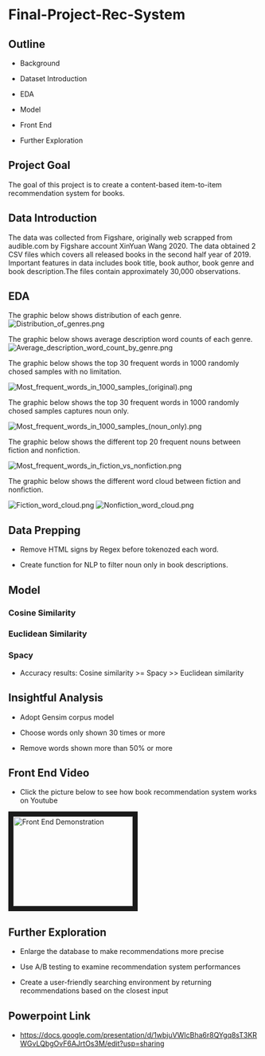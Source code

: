 # Final-Project-Rec-System

## Outline

- Background

- Dataset Introduction

- EDA

- Model

- Front End

- Further Exploration

## Project Goal

The goal of this project is to create a content-based item-to-item recommendation system for books. 

## Data Introduction

The data was collected from Figshare, originally web scrapped from audible.com by Figshare account XinYuan Wang 2020. The data obtained 2 CSV files which covers all released books in the second half year of 2019. Important features in data includes book title, book author, book genre and book description.The files contain approximately 30,000 observations. 

## EDA

The graphic below shows distribution of each genre.
![Distribution_of_genres.png](Pictures/Distribution_of_genres.png)

The graphic below shows average description word counts of each genre.
![Average_description_word_count_by_genre.png](Pictures/Average_description_word_count_by_genre.png)

The graphic below shows the top 30 frequent words in 1000 randomly chosed samples with no limitation.

![Most_frequent_words_in_1000_samples_(original).png](Pictures/Most_frequent_words_in_1000_samples_(original).png)

The graphic below shows the top 30 frequent words in 1000 randomly chosed samples captures noun only.

![Most_frequent_words_in_1000_samples_(noun_only).png](Pictures/Most_frequent_words_in_1000_samples_(noun_only).png)

The graphic below shows the different top 20 frequent nouns between fiction and nonfiction.

![Most_frequent_words_in_fiction_vs_nonfiction.png](Pictures/Most_frequent_words_in_fiction_vs_nonfiction.png)

The graphic below shows the different word cloud between fiction and nonfiction.

![Fiction_word_cloud.png](Pictures/Fiction_word_cloud.png)
![Nonfiction_word_cloud.png](Pictures/Nonfiction_word_cloud.png)

## Data Prepping

- Remove HTML signs by Regex before tokenozed each word.

- Create function for NLP to filter noun only in book descriptions.

## Model

### Cosine Similarity

### Euclidean Similarity

### Spacy

- Accuracy results: Cosine similarity >= Spacy >> Euclidean similarity
  
## Insightful Analysis

- Adopt Gensim corpus model
 
- Choose words only shown 30 times or more

- Remove words shown more than 50% or more

## Front End Video
- Click the picture below to see how book recommendation system works on Youtube

<a href="https://youtu.be/maAx_2QrXkY"
 target="_blank"><img src="https://bookishivy.files.wordpress.com/2015/09/book-recs.png?w=500&h=200&crop=1" 
alt="Front End Demonstration" width="240" height="180" border="10" /></a>

 
## Further Exploration
 
- Enlarge the database to make recommendations more precise

- Use A/B testing to examine recommendation system performances

- Create a user-friendly searching environment by returning recommendations based on the closest input 

## Powerpoint Link

- https://docs.google.com/presentation/d/1wbjuVWIcBha6r8QYgq8sT3KRWGvLQbgOvF6AJrtOs3M/edit?usp=sharing
